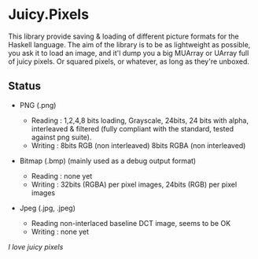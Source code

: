 Juicy.Pixels
============

This library provide saving & loading of different picture formats for
the Haskell language. The aim of the library is to be as lightweight as
possible, you ask it to load an image, and it'l dump you a big MUArray 
or UArray full of juicy pixels. Or squared pixels, or whatever, as long
as they're unboxed.

Status
------

 - PNG    (.png) 
    * Reading : 1,2,4,8 bits loading, Grayscale, 24bits, 24 bits with alpha,
                interleaved & filtered (fully compliant with the standard,
                tested against png suite).
    * Writing : 8bits RGB (non interleaved)
                8bits RGBA (non interleaved)

 - Bitmap (.bmp) (mainly used as a debug output format)
    * Reading : none yet
    * Writing : 32bits (RGBA) per pixel images,
                24bits (RGB) per pixel images

 - Jpeg   (.jpg, .jpeg) 
    * Reading non-interlaced baseline DCT image, seems to be OK
    * Writing : none yet

_I love juicy pixels_

